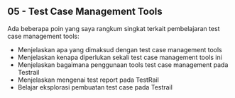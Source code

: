 ## 05 - Test Case Management Tools

Ada beberapa poin yang saya rangkum singkat terkait pembelajaran test case management tools:
- Menjelaskan apa yang dimaksud dengan test case management tools
- Menjelaskan kenapa diperlukan sekali test case management tools ini
- Menjelaskan bagaimana penggunaan tools test case management pada Testrail
- Menjelaskan mengenai test report pada TestRail
- Belajar eksplorasi pembuatan test case pada Testrail